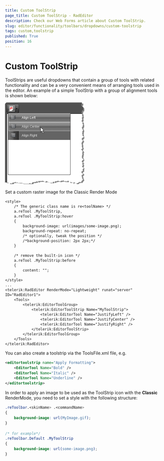 ```yaml
---
title: Custom ToolStrip
page_title: Custom ToolStrip - RadEditor
description: Check our Web Forms article about Custom ToolStrip.
slug: editor/functionality/toolbars/dropdowns/custom-toolstrip
tags: custom,toolstrip
published: True
position: 16
---
```


# Custom ToolStrip

ToolStrips are useful dropdowns that contain a group of tools with related functionality and can be a very convenient means of arranging tools used in the editor. An example of a simple ToolStrip with a group of alignment tools is shown below:

![](images/editor-dropdowns025.png)


Set a custom raster image for the Classic Render Mode

````ASP.NET
<style>
	/* The generic class name is re<toolName> */
	a.reTool .MyToolStrip,
	a.reTool .MyToolStrip:hover
	{
		background-image: url(images/some-image.png);
		background-repeat: no-repeat;
		/* optionally, tweak the position */
		/*background-position: 2px 2px;*/
	}

	/* remove the built-in icon */
	a.reTool .MyToolStrip:before
	{
		content: "";
	}
</style>
...
<telerik:RadEditor RenderMode="Lightweight" runat="server" ID="RadEditor1">
	<Tools>
		<telerik:EditorToolGroup>
			<telerik:EditorToolStrip Name="MyToolStrip">
				<telerik:EditorTool Name="JustifyLeft" />
				<telerik:EditorTool Name="JustifyCenter" />
				<telerik:EditorTool Name="JustifyRight" />
			</telerik:EditorToolStrip>
		</telerik:EditorToolGroup>
	</Tools>
</telerik:RadEditor>
````

You can also create a toolstrip via the ToolsFile.xml file, e.g.

````XML
<editortoolstrip name="Apply Formatting">  
	<EditorTool Name="Bold" />  
	<EditorTool Name="Italic" />  
	<EditorTool Name="Underline" />
</editortoolstrip>
````

In order to apply an image to be used as the ToolStrip icon with the **Classic** RenderMode, you need to set a style with the following structure:

````CSS
.reToolbar.<skinName> .<commandName>
{    
	background-image: url(MyImage.gif);
}

/* for example*/
.reToolbar.Default .MyToolStrip
{
    background-image: url(some-image.png);
}
````


